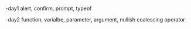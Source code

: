 -day1
alert, confirm, prompt, typeof

-day2
function, varialbe, parameter, argument, nullish coalescing operator